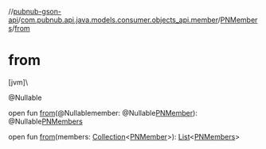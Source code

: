 //[pubnub-gson-api](../../../index.md)/[com.pubnub.api.java.models.consumer.objects_api.member](../index.md)/[PNMembers](index.md)/[from](from.md)

# from

[jvm]\

@Nullable

open fun [from](from.md)(@Nullablemember: @Nullable[PNMember](../../../../../pubnub-kotlin/pubnub-kotlin-api/pubnub-kotlin-api/com.pubnub.api.models.consumer.objects.member/-p-n-member/index.md)): @Nullable[PNMembers](index.md)

open fun [from](from.md)(members: [Collection](https://docs.oracle.com/javase/8/docs/api/java/util/Collection.html)&lt;[PNMember](../../../../../pubnub-kotlin/pubnub-kotlin-api/pubnub-kotlin-api/com.pubnub.api.models.consumer.objects.member/-p-n-member/index.md)&gt;): [List](https://docs.oracle.com/javase/8/docs/api/java/util/List.html)&lt;[PNMembers](index.md)&gt;
